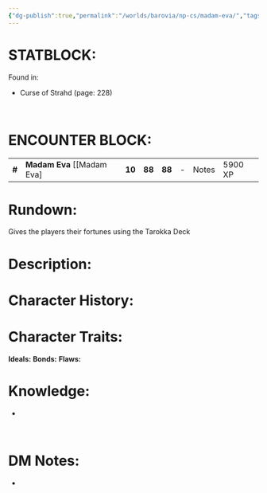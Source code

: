 ```yaml
---
{"dg-publish":true,"permalink":"/worlds/barovia/np-cs/madam-eva/","tags":["Barovia"]}
---
```


# **STATBLOCK:**


Found in:

-   Curse of Strahd (page: 228)

 

# **ENCOUNTER BLOCK:**

|        |                               |        |        |        |     |       |         |
|--------|-------------------------------|--------|--------|--------|-----|-------|---------|
| **\#** | **Madam Eva** \[\[Madam Eva\] | **10** | **88** | **88** | \-  | Notes | 5900 XP |

# **Rundown:**

Gives the players their fortunes using the Tarokka Deck


# **Description:**



# **Character History:**



# **Character Traits:** 

**Ideals:**
**Bonds:**
**Flaws:**

# **Knowledge:**

-    

 

# **DM Notes:**

-    